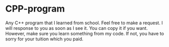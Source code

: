 # CPP-program
Any C++ program that I learned from school. Feel free to make a request. I will response to you as soon as I see it.
You can copy it if you want. However, make sure you learn something from my code. If not, you have to sorry for your tuition which you paid.
